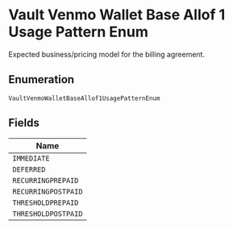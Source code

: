 
# Vault Venmo Wallet Base Allof 1 Usage Pattern Enum

Expected business/pricing model for the billing agreement.

## Enumeration

`VaultVenmoWalletBaseAllof1UsagePatternEnum`

## Fields

| Name |
|  --- |
| `IMMEDIATE` |
| `DEFERRED` |
| `RECURRINGPREPAID` |
| `RECURRINGPOSTPAID` |
| `THRESHOLDPREPAID` |
| `THRESHOLDPOSTPAID` |

